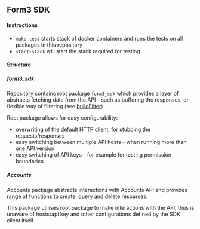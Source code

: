 ##  Form3 SDK
#### Instructions

- `make test` starts stack of docker containers and runs the tests on all packages in this repository
- `start-stack` will start the stack required for testing

#### Structure
##### form3_sdk
Repository contains root package `form3_sdk` which provides a layer of abstracts
fetching data from the API - such as buffering the responses, or flexible way of filtering (see [buildFilter](util.go))

Root package allows for easy configurability:
- overwriting of the default HTTP client, for stubbing the requests/responses
- easy switching between multiple API hosts - when running more than one API version
- easy switching of API keys - for example for testing permission boundaries

##### Accounts
Accounts package abstracts interactions with Accounts API and provides range of functions to
create, query and delete resources.

This package utilises root package to make interactions with the API, thus is unaware
of hosts/api key and other configurations defined by the SDK client itself.

